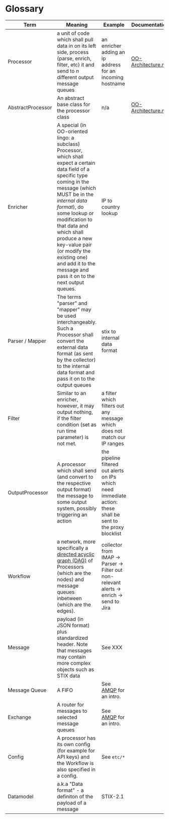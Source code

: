 # Glossary

| Term                             | Meaning                                        | Example | Documentation |
|----------------------------------| ---------------------------------------------- | ------- | ------------- | 
| Processor                        | a unit of code which shall pull data in on its left side, process (parse, enrich, filter, etc) it and send to _n_ different output message queues | an enricher adding an ip address for an incoming hostname | [OO-Architecture.md](OO-Architecture.md)
| AbstractProcessor                | An abstract base class for the processor class | n/a |[OO-Architecture.md](OO-Architecture.md)
| Enricher                         | A special (in OO-oriented lingo: a subclass) Processor, which shall expect a certain data field of a specific type coming in the message (which MUST be in the *internal data format*), do some lookup or modification to that data and which shall produce a new key-value pair (or modify the existing one) and add it to the message and pass it on to the next output queues. | IP to country lookup |
| Parser / Mapper                  | The terms "parser" and "mapper" may be used interchangeably. Such a Processor shall convert the external data format (as sent by the collector) to the internal data format and pass it on to the output queues | stix to internal data format | 
| Filter                           | Similar to an enricher, however, it may output nothing, if the filter condition (set as run time parameter) is not met. | a filter which filters out any message which does not match our IP ranges | 
| OutputProcessor                  | A processor which shall send (and convert to the respective output format) the message to some output system, possibly triggering an action | the pipeline filtered out alerts on IPs which need immediate action: these shall be sent to the proxy blocklist | 
| Workflow                         | a network, more specifically a [directed acyclic graph (DAG)](https://en.wikipedia.org/wiki/Directed_acyclic_graph) of Processors (which are the nodes) and message queues inbetween (which are the edges). | collector from IMAP -> Parser -> Filter out non-relevant alerts -> enrich -> send to Jira |
| Message                          | payload (in JSON format) plus standardized header. Note that messages may contain more complex objects such as STIX data |  See XXX |
| Message Queue                    | A FIFO | See [AMQP](https://www.rabbitmq.com/tutorials/amqp-concepts.html) for an intro. | 
| Exchange                         | A router for messages to selected message queues | See [AMQP](https://www.rabbitmq.com/tutorials/amqp-concepts.html) for an intro. | 
| Config                           | A processor has its own config (for example for API keys) and the Workflow is also specified in a config. | See ``etc/*`` | | [Config.md](Config.md)
| Datamodel                        | a.k.a "Data format" - a definiton of the payload of a message | STIX-2.1 | 
